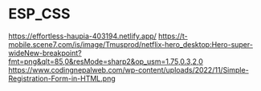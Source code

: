 # ESP_CSS
https://effortless-haupia-403194.netlify.app/
https://t-mobile.scene7.com/is/image/Tmusprod/netflix-hero_desktop:Hero-super-wideNew-breakpoint?fmt=png&qlt=85,0&resMode=sharp2&op_usm=1.75,0.3,2,0
https://www.codingnepalweb.com/wp-content/uploads/2022/11/Simple-Registration-Form-in-HTML.png
